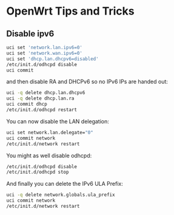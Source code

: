 # OpenWrt Tips and Tricks

## Disable ipv6

```bash
uci set 'network.lan.ipv6=0'
uci set 'network.wan.ipv6=0'
uci set 'dhcp.lan.dhcpv6=disabled'
/etc/init.d/odhcpd disable
uci commit
```

and then disable RA and DHCPv6 so no IPv6 IPs are handed out:

```bash
uci -q delete dhcp.lan.dhcpv6
uci -q delete dhcp.lan.ra
uci commit dhcp
/etc/init.d/odhcpd restart
```

You can now disable the LAN delegation:

```bash
uci set network.lan.delegate="0"
uci commit network
/etc/init.d/network restart
```

You might as well disable odhcpd:

```bash
/etc/init.d/odhcpd disable
/etc/init.d/odhcpd stop
```

And finally you can delete the IPv6 ULA Prefix:

```bash
uci -q delete network.globals.ula_prefix
uci commit network
/etc/init.d/network restart
```
